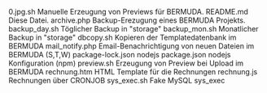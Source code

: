 0.jpg.sh
    Manuelle Erzeugung von Previews für BERMUDA.
README.md
    Diese Datei.
archive.php
    Backup-Erezugung eines BERMUDA Projekts.
backup_day.sh
    Töglicher Backup in "storage"
backup_mon.sh
    Monatlicher Backup in "storage"
dbcopy.sh
    Kopieren der Templatedatenbank im BERMUDA
mail_notify.php
    Email-Benachrichtigung von neuen Dateien im BERMUDA (S,T,W)
package-lock.json
    nodejs
package.json
    nodejs Konfiguration (npm)
preview.sh
    Erzeugung von Preview bei Upload im BERMUDA
rechnung.htm
    HTML Template für die Rechnungen
rechnung.js
    Rechnungen über CRONJOB
sys_exec.sh
    Fake MySQL sys_exec

